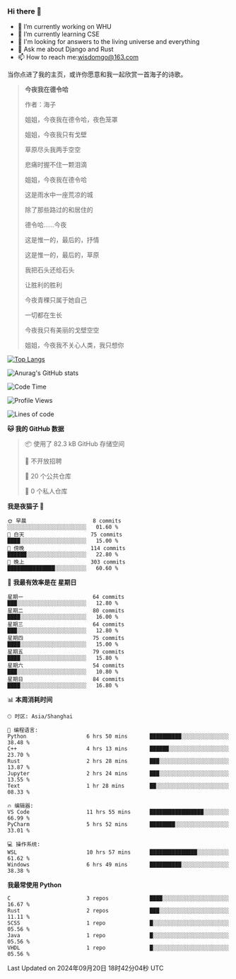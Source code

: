 ### Hi there 👋



- 🔭 I’m currently working on WHU
- 🌱 I’m currently learning CSE
- 🤔 I'm looking for answers to the living universe and everything
- 💬 Ask me about Django and Rust
- 📫 How to reach me:wisdomgo@163.com

当你点进了我的主页，或许你愿意和我一起欣赏一首海子的诗歌。

>**今夜我在德令哈**
>
>作者：海子
>
>姐姐，今夜我在德令哈，夜色笼罩
>
>姐姐，今夜我只有戈壁
>
>草原尽头我两手空空
>
>悲痛时握不住一颗泪滴
>
>姐姐，今夜我在德令哈
>
>这是雨水中一座荒凉的城
>
>除了那些路过的和居住的
>
>德令哈......今夜
>
>这是惟一的，最后的，抒情
>
>这是惟一的，最后的，草原
>
>我把石头还给石头
>
>让胜利的胜利
>
>今夜青稞只属于她自己
>
>一切都在生长
>
>今夜我只有美丽的戈壁空空
>
>姐姐，今夜我不关心人类，我只想你



[![Top Langs](https://github-readme-stats.vercel.app/api/top-langs/?username=wisdomgo&theme=onedark)](https://github.com/anuraghazra/github-readme-stats)

![Anurag's GitHub stats](https://github-readme-stats.vercel.app/api?username=wisdomgo&hide=contribs,stars&theme=synthwave)

<!--START_SECTION:waka-->
![Code Time](http://img.shields.io/badge/Code%20Time-236%20hrs%2038%20mins-blue)

![Profile Views](http://img.shields.io/badge/%E4%B8%AA%E4%BA%BA%E8%B5%84%E6%96%99%E8%A7%82%E7%9C%8B%E6%AC%A1%E6%95%B0-2-blue)

![Lines of code](https://img.shields.io/badge/%E4%BB%8E%E3%80%8CHello%20World%E3%80%8D%E8%B5%B7%E6%88%91%E5%B7%B2%E7%BB%8F%E5%86%99%E4%BA%86-641.5%20thousand%20%E8%A1%8C%E4%BB%A3%E7%A0%81-blue)

**🐱 我的 GitHub 数据** 

> 📦  使用了 82.3 kB GitHub 存储空间 
 > 
> 🚫 不开放招聘
 > 
> 📜 20 个公共仓库 
 > 
> 🔑 0 个私人仓库 
 > 
**我是夜猫子 🦉** 

```text
🌞 早晨                     8 commits           ░░░░░░░░░░░░░░░░░░░░░░░░░   01.60 % 
🌆 白天                     75 commits          ████░░░░░░░░░░░░░░░░░░░░░   15.00 % 
🌃 傍晚                     114 commits         ██████░░░░░░░░░░░░░░░░░░░   22.80 % 
🌙 晚上                     303 commits         ███████████████░░░░░░░░░░   60.60 % 
```
📅 **我最有效率是在 星期日** 

```text
星期一                      64 commits          ███░░░░░░░░░░░░░░░░░░░░░░   12.80 % 
星期二                      80 commits          ████░░░░░░░░░░░░░░░░░░░░░   16.00 % 
星期三                      64 commits          ███░░░░░░░░░░░░░░░░░░░░░░   12.80 % 
星期四                      75 commits          ████░░░░░░░░░░░░░░░░░░░░░   15.00 % 
星期五                      79 commits          ████░░░░░░░░░░░░░░░░░░░░░   15.80 % 
星期六                      54 commits          ███░░░░░░░░░░░░░░░░░░░░░░   10.80 % 
星期日                      84 commits          ████░░░░░░░░░░░░░░░░░░░░░   16.80 % 
```


📊 **本周消耗时间** 

```text
🕑︎ 时区: Asia/Shanghai

💬 编程语言: 
Python                   6 hrs 50 mins       ██████████░░░░░░░░░░░░░░░   38.48 % 
C++                      4 hrs 13 mins       ██████░░░░░░░░░░░░░░░░░░░   23.70 % 
Rust                     2 hrs 28 mins       ███░░░░░░░░░░░░░░░░░░░░░░   13.87 % 
Jupyter                  2 hrs 24 mins       ███░░░░░░░░░░░░░░░░░░░░░░   13.55 % 
Text                     1 hr 28 mins        ██░░░░░░░░░░░░░░░░░░░░░░░   08.33 % 

🔥 编辑器: 
VS Code                  11 hrs 55 mins      █████████████████░░░░░░░░   66.99 % 
PyCharm                  5 hrs 52 mins       ████████░░░░░░░░░░░░░░░░░   33.01 % 

💻 操作系统: 
WSL                      10 hrs 57 mins      ███████████████░░░░░░░░░░   61.62 % 
Windows                  6 hrs 49 mins       ██████████░░░░░░░░░░░░░░░   38.38 % 
```

**我最常使用 Python** 

```text
C                        3 repos             ████░░░░░░░░░░░░░░░░░░░░░   16.67 % 
Rust                     2 repos             ███░░░░░░░░░░░░░░░░░░░░░░   11.11 % 
SCSS                     1 repo              █░░░░░░░░░░░░░░░░░░░░░░░░   05.56 % 
Java                     1 repo              █░░░░░░░░░░░░░░░░░░░░░░░░   05.56 % 
VHDL                     1 repo              █░░░░░░░░░░░░░░░░░░░░░░░░   05.56 % 
```




 Last Updated on 2024年09月20日 18时42分04秒 UTC
<!--END_SECTION:waka-->

